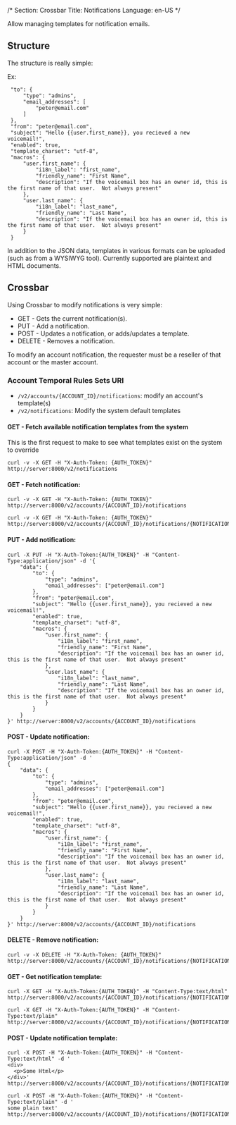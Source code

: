 /*
Section: Crossbar
Title: Notifications
Language: en-US
*/


Allow managing templates for notification emails.

## Structure

The structure is really simple:

Ex:
```
 "to": {
     "type": "admins",
     "email_addresses": [
         "peter@email.com"
     ]
 },
 "from": "peter@email.com",
 "subject": "Hello {{user.first_name}}, you recieved a new voicemail!",
 "enabled": true,
 "template_charset": "utf-8",
 "macros": {
     "user.first_name": {
         "i18n_label": "first_name",
         "friendly_name": "First Name",
         "description": "If the voicemail box has an owner id, this is the first name of that user.  Not always present"
     },
     "user.last_name": {
         "i18n_label": "last_name",
         "friendly_name": "Last Name",
         "description": "If the voicemail box has an owner id, this is the first name of that user.  Not always present"
     }
 }
```

In addition to the JSON data, templates in various formats can be uploaded (such as from a WYSIWYG tool). Currently supported are plaintext and HTML documents.

## Crossbar

Using Crossbar to modify notifications is very simple:

* GET - Gets the current notification(s).
* PUT - Add a notification.
* POST - Updates a notification, or adds/updates a template.
* DELETE - Removes a notification.

To modify an account notification, the requester must be a reseller of that account or the master account.

### Account Temporal Rules Sets URI

* `/v2/accounts/{ACCOUNT_ID}/notifications`: modify an account's template(s)
* `/v2/notifications`: Modify the system default templates

#### GET - Fetch available notification templates from the system

This is the first request to make to see what templates exist on the system to override

    curl -v -X GET -H "X-Auth-Token: {AUTH_TOKEN}" http://server:8000/v2/notifications

#### GET - Fetch notification:

    curl -v -X GET -H "X-Auth-Token: {AUTH_TOKEN}" http://server:8000/v2/accounts/{ACCOUNT_ID}/notifications

    curl -v -X GET -H "X-Auth-Token: {AUTH_TOKEN}" http://server:8000/v2/accounts/{ACCOUNT_ID}/notifications/{NOTIFICATION_ID}

#### PUT - Add notification:

```
curl -X PUT -H "X-Auth-Token:{AUTH_TOKEN}" -H "Content-Type:application/json" -d '{
    "data": {
        "to": {
            "type": "admins",
            "email_addresses": ["peter@email.com"]
        },
        "from": "peter@email.com",
        "subject": "Hello {{user.first_name}}, you recieved a new voicemail!",
        "enabled": true,
        "template_charset": "utf-8",
        "macros": {
            "user.first_name": {
                "i18n_label": "first_name",
                "friendly_name": "First Name",
                "description": "If the voicemail box has an owner id, this is the first name of that user.  Not always present"
            },
            "user.last_name": {
                "i18n_label": "last_name",
                "friendly_name": "Last Name",
                "description": "If the voicemail box has an owner id, this is the first name of that user.  Not always present"
            }
        }
    }
}' http://server:8000/v2/accounts/{ACCOUNT_ID}/notifications
```

#### POST - Update notification:

```
curl -X POST -H "X-Auth-Token:{AUTH_TOKEN}" -H "Content-Type:application/json" -d '
{
    "data": {
        "to": {
            "type": "admins",
            "email_addresses": ["peter@email.com"]
        },
        "from": "peter@email.com",
        "subject": "Hello {{user.first_name}}, you recieved a new voicemail!",
        "enabled": true,
        "template_charset": "utf-8",
        "macros": {
            "user.first_name": {
                "i18n_label": "first_name",
                "friendly_name": "First Name",
                "description": "If the voicemail box has an owner id, this is the first name of that user.  Not always present"
            },
            "user.last_name": {
                "i18n_label": "last_name",
                "friendly_name": "Last Name",
                "description": "If the voicemail box has an owner id, this is the first name of that user.  Not always present"
            }
        }
    }
}' http://server:8000/v2/accounts/{ACCOUNT_ID}/notifications
```

#### DELETE - Remove notification:

    curl -v -X DELETE -H "X-Auth-Token: {AUTH_TOKEN}" http://server:8000/v2/accounts/{ACCOUNT_ID}/notifications/{NOTIFICATION_ID}

#### GET - Get notification template:

    curl -X GET -H "X-Auth-Token:{AUTH_TOKEN}" -H "Content-Type:text/html" http://server:8000/v2/accounts/{ACCOUNT_ID}/notifications/{NOTIFICATION_ID}/html

    curl -X GET -H "X-Auth-Token:{AUTH_TOKEN}" -H "Content-Type:text/plain" http://server:8000/v2/accounts/{ACCOUNT_ID}/notifications/{NOTIFICATION_ID}/text

#### POST - Update notification template:

```
curl -X POST -H "X-Auth-Token:{AUTH_TOKEN}" -H "Content-Type:text/html" -d '
<div>
  <p>Some Html</p>
</div>' http://server:8000/v2/accounts/{ACCOUNT_ID}/notifications/{NOTIFICATION_ID}/html
```

```
curl -X POST -H "X-Auth-Token:{AUTH_TOKEN}" -H "Content-Type:text/plain" -d '
some plain text' http://server:8000/v2/accounts/{ACCOUNT_ID}/notifications/{NOTIFICATION_ID}/text
```
